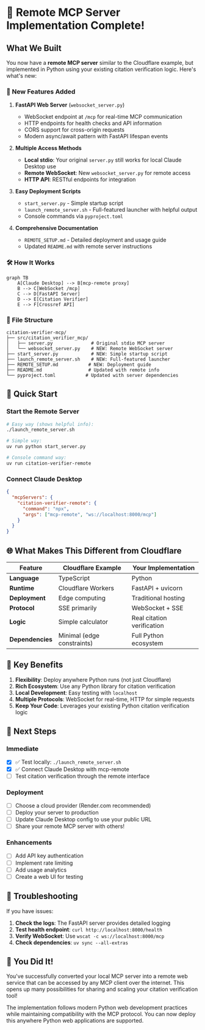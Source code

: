 # 🎉 Remote MCP Server Implementation Complete!

## What We Built

You now have a **remote MCP server** similar to the Cloudflare example, but implemented in Python using your existing citation verification logic. Here's what's new:

### 🚀 New Features Added

1. **FastAPI Web Server** (`websocket_server.py`)
   - WebSocket endpoint at `/mcp` for real-time MCP communication
   - HTTP endpoints for health checks and API information
   - CORS support for cross-origin requests
   - Modern async/await pattern with FastAPI lifespan events

2. **Multiple Access Methods**
   - **Local stdio**: Your original `server.py` still works for local Claude Desktop use
   - **Remote WebSocket**: New `websocket_server.py` for remote access
   - **HTTP API**: RESTful endpoints for integration

3. **Easy Deployment Scripts**
   - `start_server.py` - Simple startup script
   - `launch_remote_server.sh` - Full-featured launcher with helpful output
   - Console commands via `pyproject.toml`

4. **Comprehensive Documentation**
   - `REMOTE_SETUP.md` - Detailed deployment and usage guide
   - Updated `README.md` with remote server instructions

### 🛠 How It Works

```mermaid
graph TB
    A[Claude Desktop] --> B[mcp-remote proxy]
    B --> C[WebSocket /mcp]
    C --> D[FastAPI Server]
    D --> E[Citation Verifier]
    E --> F[Crossref API]
```

### 📁 File Structure

```
citation-verifier-mcp/
├── src/citation_verifier_mcp/
│   ├── server.py              # Original stdio MCP server
│   └── websocket_server.py    # NEW: Remote WebSocket server
├── start_server.py            # NEW: Simple startup script
├── launch_remote_server.sh    # NEW: Full-featured launcher
├── REMOTE_SETUP.md           # NEW: Deployment guide
├── README.md                 # Updated with remote info
└── pyproject.toml           # Updated with server dependencies
```

## 🚀 Quick Start

### Start the Remote Server
```bash
# Easy way (shows helpful info):
./launch_remote_server.sh

# Simple way:
uv run python start_server.py

# Console command way:
uv run citation-verifier-remote
```

### Connect Claude Desktop
```json
{
  "mcpServers": {
    "citation-verifier-remote": {
      "command": "npx",
      "args": ["mcp-remote", "ws://localhost:8000/mcp"]
    }
  }
}
```

## 🌐 What Makes This Different from Cloudflare

| Feature | Cloudflare Example | Your Implementation |
|---------|-------------------|-------------------|
| **Language** | TypeScript | Python |
| **Runtime** | Cloudflare Workers | FastAPI + uvicorn |
| **Deployment** | Edge computing | Traditional hosting |
| **Protocol** | SSE primarily | WebSocket + SSE |
| **Logic** | Simple calculator | Real citation verification |
| **Dependencies** | Minimal (edge constraints) | Full Python ecosystem |

## 🎯 Key Benefits

1. **Flexibility**: Deploy anywhere Python runs (not just Cloudflare)
2. **Rich Ecosystem**: Use any Python library for citation verification
3. **Local Development**: Easy testing with `localhost`
4. **Multiple Protocols**: WebSocket for real-time, HTTP for simple requests
5. **Keep Your Code**: Leverages your existing Python citation verification logic

## 🚀 Next Steps

### Immediate
- [x] ✅ Test locally: `./launch_remote_server.sh`
- [x] ✅ Connect Claude Desktop with mcp-remote
- [ ] Test citation verification through the remote interface

### Deployment
- [ ] Choose a cloud provider (Render.com recommended)
- [ ] Deploy your server to production
- [ ] Update Claude Desktop config to use your public URL
- [ ] Share your remote MCP server with others!

### Enhancements
- [ ] Add API key authentication
- [ ] Implement rate limiting
- [ ] Add usage analytics
- [ ] Create a web UI for testing

## 🔧 Troubleshooting

If you have issues:

1. **Check the logs**: The FastAPI server provides detailed logging
2. **Test health endpoint**: `curl http://localhost:8000/health`
3. **Verify WebSocket**: Use `wscat -c ws://localhost:8000/mcp`
4. **Check dependencies**: `uv sync --all-extras`

## 🎉 You Did It!

You've successfully converted your local MCP server into a remote web service that can be accessed by any MCP client over the internet. This opens up many possibilities for sharing and scaling your citation verification tool!

The implementation follows modern Python web development practices while maintaining compatibility with the MCP protocol. You can now deploy this anywhere Python web applications are supported.

